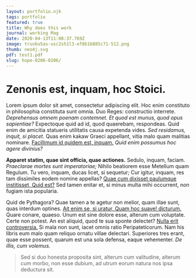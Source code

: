 ```yaml
---
layout: portfolio.njk
tags: portfolio
featured: true
title: Why does this work
journal: working Mag
date: 2020-04-13T11:08:37.769Z
image: truvbu5as-usc2sh1l3-ef8b16885c71-512.png
thumb: neo4j.svg
pdf: test1.pdf
slug: hope-0206-0206/
---
```



# Zenonis est, inquam, hoc Stoici.

Lorem ipsum dolor sit amet, consectetur adipiscing elit. Hoc enim constituto in philosophia constituta sunt omnia. Duo Reges: constructio interrete. *Deprehensus omnem poenam contemnet.* *Et quod est munus, quod opus sapientiae?* Expectoque quid ad id, quod quaerebam, respondeas. Quid enim de amicitia statueris utilitatis causa expetenda vides. *Sed residamus, inquit, si placet.* Quas enim kakaw Graeci appellant, vitia malo quam malitias nominare. [Facillimum id quidem est, inquam.](http://loripsum.net/) *Quid enim possumus hoc agere divinius?*

**Apparet statim, quae sint officia, quae actiones.** Sedulo, inquam, faciam. *Praeclarae mortes sunt imperatoriae;* Nihilo beatiorem esse Metellum quam Regulum. Tu vero, inquam, ducas licet, si sequetur; Cur igitur, inquam, res tam dissimiles eodem nomine appellas? [Quae cum dixisset paulumque institisset, Quid est?](http://loripsum.net/) Sed tamen enitar et, si minus multa mihi occurrent, non fugiam ista popularia.

Quid de Pythagora? Quae tamen a te agetur non melior, quam illae sunt, quas interdum optines. [Ait enim se, si uratur, Quam hoc suave! dicturum.](http://loripsum.net/) Quare conare, quaeso. Unum est sine dolore esse, alterum cum voluptate. Certe non potest. An est aliquid, quod te sua sponte delectet? [Nulla erit controversia.](http://loripsum.net/) Si mala non sunt, iacet omnis ratio Peripateticorum. Nam his libris eum malo quam reliquo ornatu villae delectari. Superiores tres erant, quae esse possent, quarum est una sola defensa, eaque vehementer. *De illis, cum volemus.*

> Sed si duo honesta proposita sint, alterum cum valitudine, alterum cum morbo, non esse dubium, ad utrum eorum natura nos ipsa deductura sit.